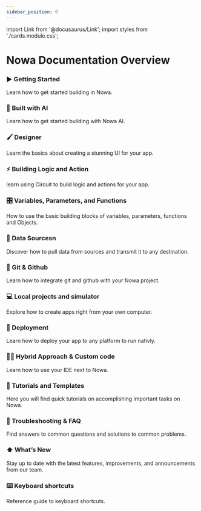 ```yaml
---
sidebar_position: 0
---
```


import Link from '@docusaurus/Link';
import styles from './cards.module.css';

# Nowa Documentation Overview

<div className={styles.grid}>
  <Link to="category/%EF%B8%8F-getting-started" className={styles.card}>
    <h3>▶️ Getting Started</h3>
    <p>Learn how to get started building in Nowa.</p>
  </Link>

  <Link to="category/-build-with-ai" className={styles.card}>
    <h3>🤖 Built with AI</h3>
    <p>Learn how to get started building with Nowa AI.</p>
  </Link>

  <Link to="category/%EF%B8%8F-designer" className={styles.card}>
    <h3>🖌️ Designer</h3>
    <p>Learn the basics about creating a stunning UI for your app.</p>
  </Link>

   <Link to="category/-building-logic-and-action" className={styles.card}>
    <h3>⚡ Building Logic and Action</h3>
    <p>learn using Circuit to build logic and actions for your app.</p>
  </Link>
  
  <Link to="category/%EF%B8%8F-variables-parameters-and-functions" className={styles.card}>
    <h3>🎛️ Variables, Parameters, and Functions</h3>
    <p>How to use the basic building blocks of variables, parameters, functions and Objects.</p>
  </Link>

  <Link to="category/-data-sources" className={styles.card}>
    <h3>📡 Data Sourcesn</h3>
    <p>Discover how to pull data from sources and transmit it to any destination.</p>
  </Link>

  <Link to="category/-git--github" className={styles.card}>
    <h3>🌱 Git & Github</h3>
    <p>Learn how to integrate git and github with your Nowa project.</p>
  </Link>

   <Link to="category/-local-projects-and-simulator" className={styles.card}>
    <h3>💻 Local projects and simulator</h3>
    <p>Explore how to create apps right from your own computer.</p>
  </Link>

  <Link to="category/-deployment" className={styles.card}>
    <h3>📲 Deployment</h3>
    <p>Learn how to deploy your app to any platform to run nativly.</p>
  </Link>

   <Link to="category/-hybrid-approach--custom-code" className={styles.card}>
    <h3>👩‍💻 Hybrid Approach & Custom code</h3>
    <p>Learn how to use your IDE next to Nowa.</p>
  </Link>

  <Link to="category/-tutorials-and-templates" className={styles.card}>
    <h3>📝 Tutorials and Templates</h3>
    <p>Here you will find quick tutorials on accomplishing important tasks on Nowa.</p>
  </Link>

   <Link to="category/-troubleshooting--faq" className={styles.card}>
    <h3>🐛 Troubleshooting & FAQ</h3>
    <p>Find answers to common questions and solutions to common problems.</p>
  </Link>

   <Link to="category/%EF%B8%8F-whats-new" className={styles.card}>
    <h3>⬆️ What’s New</h3>
    <p>Stay up to date with the latest features, improvements, and announcements from our team.</p>
  </Link>

   <Link to="shortcuts" className={styles.card}>
    <h3>⌨️ Keyboard shortcuts</h3>
    <p>Reference guide to keyboard shortcuts.</p>
  </Link>

</div>
